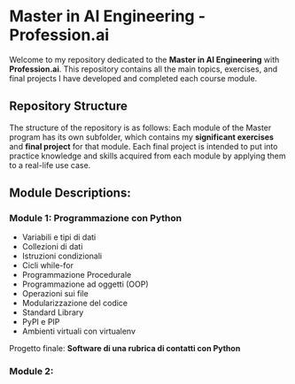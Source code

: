# Master in AI Engineering - Profession.ai

Welcome to my repository dedicated to the **Master in AI Engineering** with **Profession.ai**. This repository contains all the main topics, exercises, and final projects I have developed and completed each course module.

## Repository Structure

The structure of the repository is as follows:
Each module of the Master program has its own subfolder, which contains my **significant exercises** and **final project** for that module.
Each final project is intended to put into practice knowledge and skills acquired from each module by applying them to a real-life use case.

## Module Descriptions:

### Module 1: Programmazione con Python
- Variabili e tipi di dati
- Collezioni di dati
- Istruzioni condizionali
- Cicli while-for
- Programmazione Procedurale
- Programmazione ad oggetti (OOP)
- Operazioni sui file
- Modularizzazione del codice
- Standard Library
- PyPI e PIP
- Ambienti virtuali con virtualenv

Progetto finale: **Software di una rubrica di contatti con Python**

### Module 2: 

